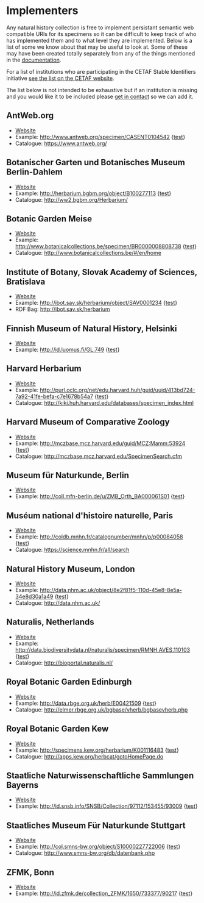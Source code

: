 # Implementers

Any natural history collection is free to implement persistant semantic web compatible
URIs for its specimens so it can be difficult to keep track of who has implemented them and 
to what level they are implemented. Below is a list of some we know about that 
may be useful to look at. Some of these may have been created totally separately
from any of the things mentioned in the
<a href="md.php?q=documentation">documentation</a>.

For a list of institutions who are participating in the CETAF Stable Identifiers initiative 
[see the list on the CETAF website](http://cetaf.org/cetaf-stable-identifiers).

The list below is not intended to be exhaustive but if an institution is missing 
and you would like it to be included please [get in contact](/md.php?q=contact)
so we can add it.

## AntWeb.org
* [Website](https://www.antweb.org)
* Example: <http://www.antweb.org/specimen/CASENT0104542> {[test](/index.php?uri=http://www.antweb.org/specimen/CASENT0104542)}
* Catalogue: <https://www.antweb.org/>

## Botanischer Garten und Botanisches Museum Berlin-Dahlem
* [Website](http://bgbm.org/en)
* Example: <http://herbarium.bgbm.org/object/B100277113> {[test](/index.php?uri=http://herbarium.bgbm.org/object/B100277113)}
* Catalogue: <http://ww2.bgbm.org/Herbarium/>

## Botanic Garden Meise
* [Website](http://www.br.fgov.be/)
* Example: <http://www.botanicalcollections.be/specimen/BR0000008808738> {[test](/index.php?uri=http://www.botanicalcollections.be/specimen/BR0000008808738)}
* Catalogue: <http://www.botanicalcollections.be/#/en/home>

## Institute of Botany, Slovak Academy of Sciences, Bratislava
* [Website](http://ibot.sav.sk/)
* Example: <http://ibot.sav.sk/herbarium/object/SAV0001234> {[test](/index.php?uri=http://ibot.sav.sk/herbarium/object/SAV0001234)}
* RDF Bag: <http://ibot.sav.sk/herbarium>

## Finnish Museum of Natural History, Helsinki
* [Website](https://www.luomus.fi/)
* Example: <http://id.luomus.fi/GL.749> {[test](index.php?uri=http://id.luomus.fi/GL.749)}

## Harvard Herbarium
* [Website](http://huh.harvard.edu/)
* Example: <http://purl.oclc.org/net/edu.harvard.huh/guid/uuid/413bd724-7a92-41fe-befa-c7e1678b54a7> {[test](index.php?uri=http://purl.oclc.org/net/edu.harvard.huh/guid/uuid/413bd724-7a92-41fe-befa-c7e1678b54a7)}
* Catalogue: <http://kiki.huh.harvard.edu/databases/specimen_index.html>

## Harvard Museum of Comparative Zoology
* [Website](http://www.mcz.harvard.edu/)
* Example: <http://mczbase.mcz.harvard.edu/guid/MCZ:Mamm:53924> {[test](index.php?uri=http://mczbase.mcz.harvard.edu/guid/MCZ:Mamm:53924)}
* Catalogue: <http://mczbase.mcz.harvard.edu/SpecimenSearch.cfm>

## Museum für Naturkunde, Berlin
* [Website](http://www.naturkundemuseum-berlin.de/)
* Example: <http://coll.mfn-berlin.de/u/ZMB_Orth_BA000061S01> {[test](/index.php?uri=http://coll.mfn-berlin.de/u/ZMB_Orth_BA000061S01)}

## Muséum national d'histoire naturelle, Paris
* [Website](http://www.mnhn.fr/)
* Example: <http://coldb.mnhn.fr/catalognumber/mnhn/p/p00084058> {[test](/index.php?uri=http://coldb.mnhn.fr/catalognumber/mnhn/p/p00084058)}
* Catalogue: <https://science.mnhn.fr/all/search>

## Natural History Museum, London
* [Website](http://www.nhm.ac.uk/)
* Example: <http://data.nhm.ac.uk/object/8e2f81f5-110d-45e8-8e5a-34e8d30a1a49> {[test](index.php?uri=http://data.nhm.ac.uk/object/8e2f81f5-110d-45e8-8e5a-34e8d30a1a49)}
* Catalogue: <http://data.nhm.ac.uk/>

## Naturalis, Netherlands
* [Website](http://www.naturalis.nl/)
* Example: <http://data.biodiversitydata.nl/naturalis/specimen/RMNH.AVES.110103> {[test](/index.php?uri=http://data.biodiversitydata.nl/naturalis/specimen/RMNH.AVES.110103)}
* Catalogue: <http://bioportal.naturalis.nl/>

## Royal Botanic Garden Edinburgh
* [Website](http://www.rbge.org.uk)
* Example: <http://data.rbge.org.uk/herb/E00421509> {[test](/index.php?uri=http://data.rbge.org.uk/herb/E00421509)}
* Catalogue: <http://elmer.rbge.org.uk/bgbase/vherb/bgbasevherb.php>

## Royal Botanic Garden Kew
* [Website](http://www.rbgkew.org.uk)
* Example: <http://specimens.kew.org/herbarium/K001116483> {[test](/index.php?uri=http://specimens.kew.org/herbarium/K001116483)}
* Catalogue: <http://apps.kew.org/herbcat/gotoHomePage.do>

## Staatliche Naturwissenschaftliche Sammlungen Bayerns
* [Website](http://www.snsb.mwn.de/index.php/en/)
* Example: <http://id.snsb.info/SNSB/Collection/97112/153455/93009> {[test](/index.php?uri=http://id.snsb.info/SNSB/Collection/97112/153455/93009)}

## Staatliches Museum Für Naturkunde Stuttgart
* [Website](http://www.naturkundemuseum-bw.de/)
* Example: <http://col.smns-bw.org/object/S10000227722006> {[test](/index.php?uri=http://col.smns-bw.org/object/S10000227722006)}
* Catalogue: <http://www.smns-bw.org/db/datenbank.php>

## ZFMK, Bonn
* [Website](https://www.zfmk.de)
* Example: <http://id.zfmk.de/collection_ZFMK/1650/733377/90217> {[test](/index.php?uri=http://id.zfmk.de/collection_ZFMK/1650/733377/90217)}


